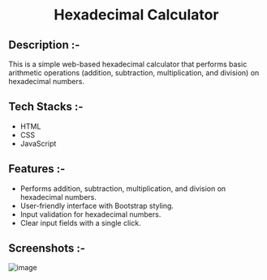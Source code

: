# <p align="center">Hexadecimal Calculator</p>

## Description :-

This is a simple web-based hexadecimal calculator that performs basic arithmetic operations (addition, subtraction, multiplication, and division) on hexadecimal numbers.

## Tech Stacks :-

- HTML
- CSS
- JavaScript

## Features :-

- Performs addition, subtraction, multiplication, and division on hexadecimal numbers.
- User-friendly interface with Bootstrap styling.
- Input validation for hexadecimal numbers.
- Clear input fields with a single click.

## Screenshots :-

![image](https://github.com/Rakesh9100/CalcDiverse/assets/73993775/849447d7-7106-4d29-ad26-250367a617ab)
